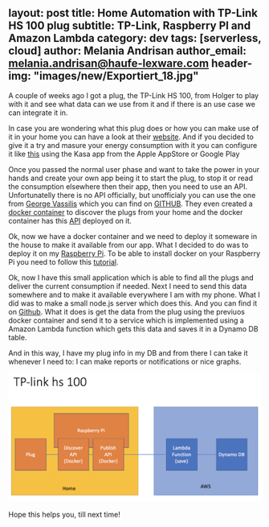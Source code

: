 layout: post
title: Home Automation with TP-Link HS 100 plug
subtitle: TP-Link, Raspberry PI and Amazon Lambda
category: dev
tags: [serverless, cloud]
author: Melania Andrisan
author_email: melania.andrisan@haufe-lexware.com 
header-img: "images/new/Exportiert_18.jpg"
---

A couple of weeks ago I got a plug, the TP-Link HS 100, from Holger to play with it and see what data can we use from it and if there is an use case we can integrate it in. 

In case you are wondering what this plug does or how you can make use of it in your home you can have a look at their [website](http://www.tp-link.com/us/products/details/HS100.html). And if you decided to give it a try and masure your energy consumption with it you can configure it like [this](http://www.tp-link.com/us/faq-946.html) using the Kasa app from the Apple AppStore or Google Play 

Once you passed the normal user phase and want to take the power in your hands and create your own app being it to start the plug, to stop it or read the consumption elsewhere then their app, then you need to use an API. Unfortunatelly there is no API officially, but unofficialy you can use the one from [George Vassilis](https://blog.georgovassilis.com/2016/05/07/controlling-the-tp-link-hs100-wi-fi-smart-plug/) which you can find on [GITHUB](https://github.com/arhea/tplink-hs100). They even created a [docker container](https://hub.docker.com/r/arhea/tplink-hs100-hub/) to discover the plugs from your home and the docker container has this [API](https://github.com/arhea/tplink-hs100) deployed on it.

Ok, now we have a docker container and we need to deploy it someware in the house to make it available from our app. What I decided to do was to deploy it on my [Raspberry Pi](https://www.raspberrypi.org). To be able to install docker on your Raspberry Pi you need to follow this [tutorial](https://docs.docker.com/engine/installation/linux/docker-ce/debian/). 

Ok, now I have this small application which is able to find all the plugs and deliver the current consumption if needed. Next I need to send this data somewhere and to make it available everywhere I am with my phone. What I did was to make a small node.js server which does this. And you can find it on [Github](https://github.com/melaniaandrisan/nodejs-schedule-server-docker). What it does is get the data from the plug using the previuos docker container and send it to a service which is  implemented using a Amazon Lambda function which gets this data and saves it in a Dynamo DB table.

And in this way, I have my plug info in my DB and from there I can take it whenever I need to: I can make reports or notifications or nice graphs. 

![Architecture Overview](/images/tplinkArchitectureOverview.png)

Hope this helps you, till next time!
